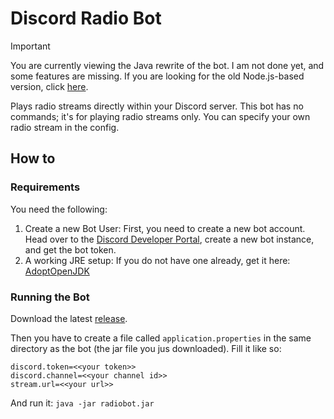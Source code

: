 # Discord Radio Bot

> [!IMPORTANT]
> You are currently viewing the Java rewrite of the bot. 
> I am not done yet, and some features are missing. 
> If you are looking for the old Node.js-based version, click <a href="//github.com/parzival-space/discord-radio-bot/tree/main-old-node">here</a>.

Plays radio streams directly within your Discord server.
This bot has no commands; it's for playing radio streams only.
You can specify your own radio stream in the config.
<br>

## How to
### Requirements
You need the following:

1. Create a new Bot User:
   First, you need to create a new bot account. <br />
   Head over to the <a href="//discord.com/developers">Discord Developer Portal</a>, create a new bot instance, and get the bot token.
2. A working JRE setup:
   If you do not have one already, get it here:  <a href="//adoptopenjdk.net/releases.html">AdoptOpenJDK</a>

### Running the Bot
Download the latest <a href="//github.com/parzival-space/discord-radio-bot/releases">release</a>.

Then you have to create a file called ``application.properties`` in the same directory as the bot (the jar file you jus downloaded).
Fill it like so:
```properties
discord.token=<<your token>>
discord.channel=<<your channel id>>
stream.url=<<your url>>
```

And run it: ``java -jar radiobot.jar``

